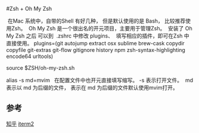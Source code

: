 #Zsh + Oh My Zsh


 在Mac 系统中，自带的Shell 有好几种， 但是默认使用的是 Bash， 比较推荐使用Zsh。 
Oh My Zsh 是一个很出名的开元项目，主要用于管理Zsh。 
安装了 Oh My Zsh 之后 可以到 
.zshrc 中修改 plugins、  填写相应的插件，即可在Zsh 中直接使用。
plugins=(git autojump extract osx sublime brew-cask copydir copyfile git-extras git-flow gitignore history npm zsh-syntax-highlighting encode64 urltools)

source $ZSH/oh-my-zsh.sh

alias -s md=mvim  
在配置文件中也开元直接填写缩写。
-s 表示打开文件。  md表示以 md 为后缀的文件， 表示在 md 为后缀的文件默认使用mvim打开。


## 参考
[知乎](https://www.zhihu.com/question/21418449)
[iterm2](http://wulfric.me/2015/08/iterm2/)































